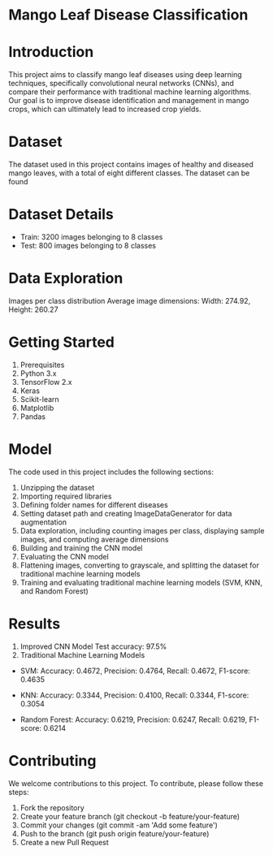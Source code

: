 # Mango Leaf Disease Classification
# Introduction
This project aims to classify mango leaf diseases using deep learning techniques, specifically convolutional neural networks (CNNs), and compare their performance with traditional machine learning algorithms. Our goal is to improve disease identification and management in mango crops, which can ultimately lead to increased crop yields.

# Dataset
The dataset used in this project contains images of healthy and diseased mango leaves, with a total of eight different classes. The dataset can be found

# Dataset Details
* Train: 3200 images belonging to 8 classes
* Test: 800 images belonging to 8 classes
# Data Exploration
Images per class distribution
Average image dimensions: Width: 274.92, Height: 260.27

# Getting Started
1. Prerequisites
2. Python 3.x
3. TensorFlow 2.x
4. Keras
5. Scikit-learn
6. Matplotlib
7. Pandas

# Model
The code used in this project includes the following sections:
1. Unzipping the dataset
2. Importing required libraries
3. Defining folder names for different diseases
4. Setting dataset path and creating ImageDataGenerator for data augmentation
5. Data exploration, including counting images per class, displaying sample images, and computing average dimensions
5. Building and training the CNN model
6. Evaluating the CNN model
7. Flattening images, converting to grayscale, and splitting the dataset for traditional machine learning models
8. Training and evaluating traditional machine learning models (SVM, KNN, and Random Forest)

# Results
1. Improved CNN Model
  Test accuracy: 97.5%
2. Traditional Machine Learning Models

  * SVM: Accuracy: 0.4672, Precision: 0.4764, Recall: 0.4672, F1-score: 0.4635
  
  * KNN: Accuracy: 0.3344, Precision: 0.4100, Recall: 0.3344, F1-score: 0.3054
  
  * Random Forest: Accuracy: 0.6219, Precision: 0.6247, Recall: 0.6219, F1-score: 0.6214
  
# Contributing
We welcome contributions to this project. To contribute, please follow these steps:

1. Fork the repository
2. Create your feature branch (git checkout -b feature/your-feature)
3. Commit your changes (git commit -am 'Add some feature')
4. Push to the branch (git push origin feature/your-feature)
5. Create a new Pull Request
